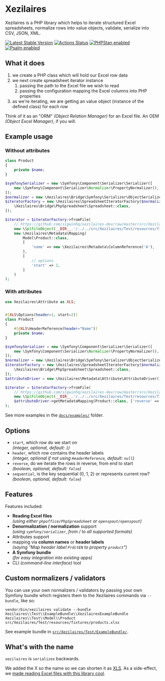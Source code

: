 # Xezilaires

Xezilaires is a PHP library which helps to iterate structured Excel spreadsheets,
normalize rows into value objects, validate, serialize into CSV, JSON, XML.

[![Latest Stable Version](https://poser.pugx.org/sigwin/xezilaires/v/stable.png)](https://github.com/sigwinhq/xezilaires-dev)
[![Actions Status](https://github.com/sigwinhq/xezilaires-dev/workflows/Build/badge.svg)](https://github.com/sigwinhq/xezilaires-dev/actions)
[![PHPStan enabled](https://img.shields.io/badge/PHPStan-enabled-brightgreen.svg?style=flat)](https://github.com/phpstan/phpstan)
[![Psalm enabled](https://img.shields.io/badge/Psalm-enabled-brightgreen.svg?style=flat)](https://github.com/vimeo/psalm)

## What it does

1. we create a PHP class which will hold our Excel row data
2. we next create spreadsheet iterator instance
    1. passing the path to the Excel file we wish to read
    2. passing the configuration mapping the Excel columns into PHP properties
3. as we're iterating, we are getting an value object (instance of the defined class)
   for each row

Think of it as an "ORM" *(Object Relation Manager)* for an Excel file.
An OEM *(Object Excel Manager)*, if you will.

## Example usage

### Without attributes

```php
class Product
{
    private $name;
}

$symfonySerializer = new \Symfony\Component\Serializer\Serializer([
    new \Symfony\Component\Serializer\Normalizer\PropertyNormalizer(),
]);
$normalizer = new \Xezilaires\Bridge\Symfony\Serializer\ObjectSerializer($symfonySerializer);
$iteratorFactory = new \Xezilaires\SpreadsheetIteratorFactory($normalizer, [
    \Xezilaires\Bridge\PhpSpreadsheet\Spreadsheet::class,
]);

$iterator = $iteratorFactory->fromFile(
    // https://github.com/sigwinhq/xezilaires-dev/raw/master/src/Xezilaires/Test/resources/fixtures/products.xlsx
    new \SplFileObject(__DIR__.'/../../src/Xezilaires/Test/resources/fixtures/products.xlsx'),
    new \Xezilaires\Metadata\Mapping(
        Model\Product::class,
        [
            'name' => new \Xezilaires\Metadata\ColumnReference('A'),
        ],
        [
            // options
            'start' => 2,
        ]
    )
);
```

### With attributes

```php
use Xezilaires\Attribute as XLS;


#[XLS\Options(header=1, start=2)]
class Product
{
    #[@XLS\HeaderReference(header="Name")]
    private $name;
}

$symfonySerializer = new \Symfony\Component\Serializer\Serializer([
    new \Symfony\Component\Serializer\Normalizer\PropertyNormalizer(),
]);
$normalizer = new \Xezilaires\Bridge\Symfony\Serializer\ObjectSerializer($symfonySerializer);
$iteratorFactory = new \Xezilaires\SpreadsheetIteratorFactory($normalizer, [
    \Xezilaires\Bridge\PhpSpreadsheet\Spreadsheet::class,
]);
$attributeDriver = new \Xezilaires\Metadata\Attribute\AttributeDriver();

$iterator = $iteratorFactory->fromFile(
    // https://github.com/sigwinhq/xezilaires-dev/raw/master/src/Xezilaires/Test/resources/fixtures/products.xlsx
    new \SplFileObject(__DIR__.'/../../src/Xezilaires/Test/resources/fixtures/products.xlsx'),
    $attributeDriver->getMetadataMapping(Product::class, ['reverse' => true])
);
```

See more examples in the [`docs/examples/`](./docs/examples/) folder.

## Options

- `start`, which row do we start on  
  *(integer, optional, default: `1`)*
- `header`, which row contains the header labels  
  *(integer, optional if not using `HeaderReference`, default: `null`)*
- `reverse`, do we iterate the rows in reverse, from end to start  
  *(boolean, optional, default: `false`)*
- `sequential`, is the key sequential (0, 1, 2) or represents current row?  
  *(boolean, optional, default: `false`)*

## Features

Features included:

- **Reading Excel files**  
*(using either `phpoffice/PhpSpreadsheet` or `openspout/openspout`)*
- **Denormalization / normalization** support  
*(using `symfony/serializer`, from / to all supported formats)*
- Attributes support
- mapping via **column names** or **header labels**  
*(saying "Map header label `PrdctEN` to property `product`")*
- **A Symfony bundle**  
*(for easy integration into existing apps)*
- CLI *(command-line interface)* tool

## Custom normalizers / validators

You can use your own normalizers / validators by passing your own Symfony bundle
which registers them to the Xezilaires commands via `--bundle`, like so: 

```
vendor/bin/xezilaires validate --bundle Xezilaires\\Test\\ExampleBundle\\XezilairesExampleBundle Xezilaires\\Test\\Model\\Product src/Xezilaires/Test/resources/fixtures/products.xlsx 
```

See example bundle in [`src/Xezilaires/Test/ExampleBundle/`](./src/Xezilaires/Test/ExampleBundle/).

## What's with the name

`xezilaires` is `serializex` backwards.

We added the X so the name so we can shorten it as [XLS](https://fileinfo.com/extension/xls).
As a side-effect, we [made reading Excel files with this library cool](https://tvtropes.org/pmwiki/pmwiki.php/Main/XMakesAnythingCool).
